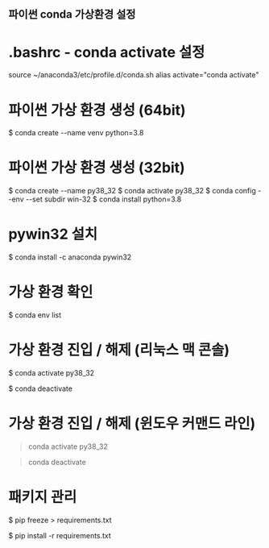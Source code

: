 ## 파이썬 conda 가상환경 설정


# .bashrc - conda activate 설정
source ~/anaconda3/etc/profile.d/conda.sh
alias activate="conda activate"


# 파이썬 가상 환경 생성 (64bit)

$ conda create --name venv python=3.8


# 파이썬 가상 환경 생성 (32bit)

$ conda create --name py38_32
$ conda activate py38_32
$ conda config --env --set subdir win-32
$ conda install python=3.8

# pywin32 설치

$ conda install -c anaconda pywin32


# 가상 환경 확인

$ conda env list


# 가상 환경 진입 / 해제 (리눅스 맥 콘솔)

$ conda activate py38_32

$ conda deactivate


# 가상 환경 진입 / 해제 (윈도우 커맨드 라인)

> conda activate py38_32

> conda deactivate


# 패키지 관리

$ pip freeze > requirements.txt

$ pip install -r requirements.txt
